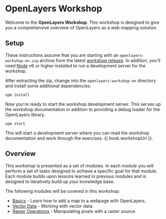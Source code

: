 # OpenLayers Workshop

Welcome to the **OpenLayers Workshop**. This workshop is designed to give you a comprehensive overview of OpenLayers as a web mapping solution.

## Setup

These instructions assume that you are starting with an `openlayers-workshop-en.zip` archive from the latest [workshop release](https://github.com/openlayers/workshop/releases).  In addition, you'll need [Node](https://nodejs.org/) v6 or higher installed to run a development server for the workshop.

After extracting the zip, change into the `openlayers-workshop-en` directory and install some additional dependencies:

    npm install

Now you're ready to start the workshop development server.  This serves up the workshop documentation in addition to providing a debug loader for the OpenLayers library.

    npm start

This will start a development server where you can read the workshop documentation and work through the exercises: {{ book.workshopUrl }}.

## Overview

This workshop is presented as a set of modules.  In each module you will perform a set of tasks designed to achieve a specific goal for that module.  Each module builds upon lessons learned in previous modules and is designed to iteratively build up your knowledge base.

The following modules will be covered in this workshop:

* [Basics](basics/README.md) - Learn how to add a map to a webpage with OpenLayers.
* [Vector Data](vector/README.md) - Working with vector data.
* [Raster Operations](raster/README.md) - Manipulating pixels with a raster source.
